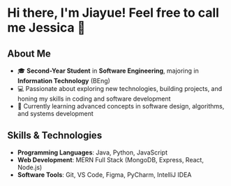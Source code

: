# Hi there, I'm Jiayue! Feel free to call me Jessica 👋

<!--
**JY1Z/JY1Z** is a ✨ _special_ ✨ repository because its `README.md` (this file) appears on your GitHub profile.

Here are some ideas to get you started:

- 🔭 I’m currently working on ...
- 🌱 I’m currently learning ...
- 👯 I’m looking to collaborate on ...
- 🤔 I’m looking for help with ...
- 💬 Ask me about ...
- 📫 How to reach me: ...
- 😄 Pronouns: ...
- ⚡ Fun fact: ...
-->
## About Me
- 🎓 **Second-Year Student** in **Software Engineering**, majoring in **Information Technology** (BEng)
- 💻 Passionate about exploring new technologies, building projects, and honing my skills in coding and software development
- 🌱 Currently learning advanced concepts in software design, algorithms, and systems development

## Skills & Technologies
- **Programming Languages**: Java, Python, JavaScript
- **Web Development**: MERN Full Stack (MongoDB, Express, React, Node.js)
- **Software Tools**: Git, VS Code, Figma, PyCharm, IntelliJ IDEA
